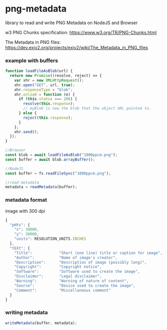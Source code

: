 # png-metadata

library to read and write PNG Metadata on NodeJS and Browser

w3 PNG Chunks specification: https://www.w3.org/TR/PNG-Chunks.html

The Metadata in PNG files: https://dev.exiv2.org/projects/exiv2/wiki/The_Metadata_in_PNG_files

### example with buffers

```javascript
function loadFileAsBlob(url) {
  return new Promise((resolve, reject) => {
    var xhr = new XMLHttpRequest();
    xhr.open("GET", url, true);
    xhr.responseType = "blob";
    xhr.onload = function (e) {
      if (this.status === 200) {
        resolve(this.response);
        // myBlob is now the blob that the object URL pointed to.
      } else {
        reject(this.response);
      }
    };
    xhr.send();
  });
}

//Browser
const blob = await loadFileAsBlob("1000ppcm.png");
const buffer = await blob.arrayBuffer();

//NodeJS
const buffer = fs.readFileSync("1000ppcm.png");

//read metadata
metadata = readMetadata(buffer);
```

### metadata format

image with 300 dpi

```javascript
{
  "pHYs": {
    "x": 30000,
    "y": 30000,
    "units": RESOLUTION_UNITS.INCHES
  },
  "tEXt": {
    "Title":            "Short (one line) title or caption for image",
    "Author":           "Name of image's creator",
    "Description":      "Description of image (possibly long)",
    "Copyright":        "Copyright notice",
    "Software":         "Software used to create the image",
    "Disclaimer":       "Legal disclaimer",
    "Warning":          "Warning of nature of content",
    "Source":           "Device used to create the image",
    "Comment":          "Miscellaneous comment"
  }
}
```

### writing metadata

```javascript
writeMetadata(buffer, metadata);
```
